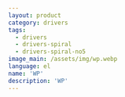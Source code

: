 ```yaml
---
layout: product
category: drivers
tags:
  - drivers
  - drivers-spiral
  - drivers-spiral-no5
image_main: /assets/img/wp.webp
language: el
name: 'WP'
description: 'WP'
---
```

